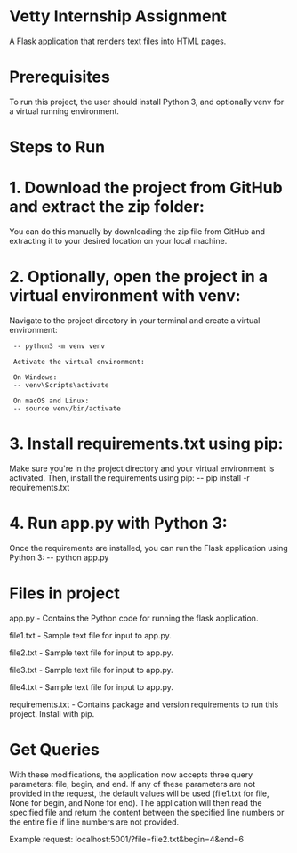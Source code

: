 # Vetty Internship Assignment 

A Flask application that renders text files into HTML pages.

# Prerequisites

To run this project, the user should install Python 3, and optionally venv for a virtual running environment.

# Steps to Run

# 1. Download the project from GitHub and extract the zip folder:
   
You can do this manually by downloading the zip file from GitHub and extracting it to your desired location on your local machine.

# 2. Optionally, open the project in a virtual environment with venv:
   
Navigate to the project directory in your terminal and create a virtual environment:

     -- python3 -m venv venv

     Activate the virtual environment:
   
     On Windows:
     -- venv\Scripts\activate
   
     On macOS and Linux:
     -- source venv/bin/activate

# 3. Install requirements.txt using pip:
   
Make sure you're in the project directory and your virtual environment is activated. Then, install the requirements using pip:
-- pip install -r requirements.txt
   
# 4. Run app.py with Python 3:

Once the requirements are installed, you can run the Flask application using Python 3:
-- python app.py

# Files in project

app.py - Contains the Python code for running the flask application.

file1.txt - Sample text file for input to app.py.

file2.txt - Sample text file for input to app.py.

file3.txt - Sample text file for input to app.py.

file4.txt - Sample text file for input to app.py.

requirements.txt - Contains package and version requirements to run this project. Install with pip.

# Get Queries
With these modifications, the application now accepts three query parameters: file, begin, and end. If any of these parameters are not provided in the request, the default values will be used (file1.txt for file, None for begin, and None for end). The application will then read the specified file and return the content between the specified line numbers or the entire file if line numbers are not provided.

Example request: localhost:5001/?file=file2.txt&begin=4&end=6
